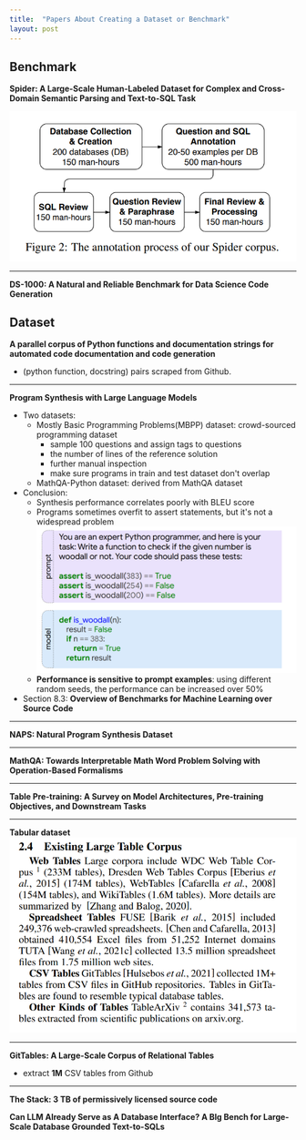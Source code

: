 ```yaml
---
title:  "Papers About Creating a Dataset or Benchmark"
layout: post
---
```



## Benchmark
**Spider: A Large-Scale Human-Labeled Dataset for Complex and Cross-Domain Semantic Parsing and Text-to-SQL Task**

![procedure](../assets/img/2023/2023-03-31-curate-dataset-or-benchmark/spider.png)

-----
**DS-1000: A Natural and Reliable Benchmark for Data Science Code Generation**



## Dataset
**A parallel corpus of Python functions and documentation strings for automated code documentation and code generation**
- (python function, docstring) pairs scraped from Github.

-----
**Program Synthesis with Large Language Models**
- Two datasets:
    - Mostly Basic Programming Problems(MBPP) dataset: crowd-sourced programming dataset
        - sample 100 questions and assign tags to questions
        - the number of lines of the reference solution
        - further manual inspection
        - make sure programs in train and test dataset don't overlap
    - MathQA-Python dataset: derived from MathQA dataset
- Conclusion:
    - Synthesis performance correlates poorly with BLEU score
    - Programs sometimes overfit to assert statements, but it's not a widespread problem
    ![MBPP](../assets/img/2023/2023-03-31-curate-dataset-or-benchmark/MBPP.png)
    - **Performance is sensitive to prompt examples**: using different random seeds, the performance can be increased over $50\%$
- Section 8.3: **Overview of Benchmarks for Machine Learning over Source Code**
-----
**NAPS: Natural Program Synthesis Dataset**

-----
**MathQA: Towards Interpretable Math Word Problem Solving with Operation-Based Formalisms**


-----
**Table Pre-training: A Survey on Model Architectures, Pre-training Objectives, and Downstream Tasks**

-----

**Tabular dataset**
![1](../assets/img/2023/2023-03-31-curate-dataset-or-benchmark/Table%20Pre-training.png)

-----

**GitTables: A Large-Scale Corpus of Relational Tables**
- extract **1M** CSV tables from Github

-----

**The Stack: 3 TB of permissively licensed source code**


**Can LLM Already Serve as A Database Interface? A BIg Bench for Large-Scale Database Grounded Text-to-SQLs**

